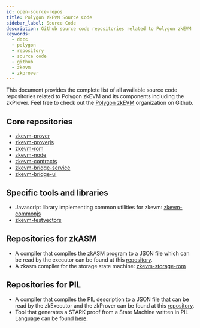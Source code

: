 ```yaml
---
id: open-source-repos
title: Polygon zkEVM Source Code
sidebar_label: Source Code
description: Github source code repositories related to Polygon zkEVM
keywords:
  - docs
  - polygon
  - repository
  - source code
  - github
  - zkevm
  - zkprover
---
```


This document provides the complete list of all available source code repositories related to Polygon zkEVM and its components including the zkProver. Feel free to check out the [Polygon zkEVM](https://github.com/0xPolygonHermez) organization on Github.

## Core repositories

- [zkevm-prover](https://github.com/0xPolygonHermez/zkevm-prover)
- [zkevm-proverjs](https://github.com/0xPolygonHermez/zkevm-proverjs)
- [zkevm-rom](https://github.com/0xPolygonHermez/zkevm-rom)
- [zkevm-node](https://github.com/0xPolygonHermez/zkevm-node)
- [zkevm-contracts](https://github.com/0xPolygonHermez/zkevm-contracts)
- [zkevm-bridge-service](https://github.com/0xPolygonHermez/zkevm-bridge-service)
- [zkevm-bridge-ui](https://github.com/0xPolygonHermez/zkevm-bridge-ui)

## Specific tools and libraries

- Javascript library implementing common utilities for zkevm: [zkevm-commonjs](https://github.com/0xPolygonHermez/zkevm-commonjs)
- [zkevm-testvectors](https://github.com/0xPolygonHermez/zkevm-testvectors)

## Repositories for zkASM

- A compiler that compiles the zkASM program to a JSON file which can be read by the executor can be found at this [repository](https://github.com/0xPolygonHermez/zkasmcom).
- A zkasm compiler for the storage state machine: [zkevm-storage-rom](https://github.com/0xPolygonHermez/zkevm-storage-rom)

## Repositories for PIL

- A compiler that compiles the PIL description to a JSON file that can be read by the 
zkExecutor and the zkProver can be found at this [repository](https://github.com/0xPolygonHermez/pilcom).
- Tool that generates a STARK proof from a State Machine written in PIL Language can be found [here](https://github.com/0xPolygonHermez/pil-stark).
